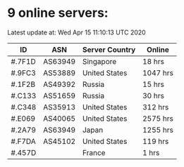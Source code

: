 # 9 online servers:

Latest update at: Wed Apr 15 11:10:13 UTC 2020

| ID | ASN | Server Country | Online |
| -- | --- | -------------- | ------ |
| #.7F1D | AS63949 | Singapore | 18 hrs |
| #.9FC3 | AS53889 | United States | 1047 hrs |
| #.1F2B | AS49392 | Russia | 15 hrs |
| #.C133 | AS51659 | Russia | 30 hrs |
| #.C348 | AS35913 | United States | 312 hrs |
| #.E069 | AS40065 | United States | 2575 hrs |
| #.2A79 | AS63949 | Japan | 1255 hrs |
| #.F7DA | AS45102 | United States | 119 hrs |
| #.457D |  | France | 1 hrs |

